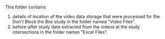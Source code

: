 This folder contains 

1) details of location  of the video data storage that were processed for the Don't Block the Box study in the folder named "Video Files".
2) before-after study data extracted from the videos at the study intersections in the folder names "Excel Files".
